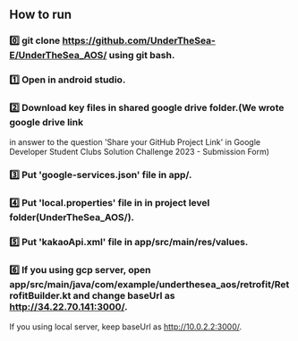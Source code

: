 ## How to run
### 0️⃣ git clone https://github.com/UnderTheSea-E/UnderTheSea_AOS/ using git bash.
### 1️⃣ Open in android studio.
### 2️⃣ Download key files in shared google drive folder.(We wrote google drive link 
in answer to the question 'Share your GitHub Project Link' in Google Developer Student Clubs Solution Challenge 2023 - Submission Form)
### 3️⃣ Put 'google-services.json' file in app/.
### 4️⃣ Put 'local.properties' file in in project level folder(UnderTheSea_AOS/).
### 5️⃣ Put 'kakaoApi.xml' file in app/src/main/res/values.
### 6️⃣ If you using gcp server, open app/src/main/java/com/example/underthesea_aos/retrofit/RetrofitBuilder.kt and change baseUrl as http://34.22.70.141:3000/.
If you using local server, keep baseUrl as http://10.0.2.2:3000/.
